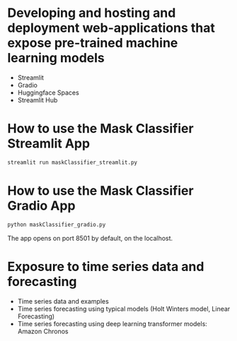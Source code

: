 # Developing and hosting and deployment web-applications that expose pre-trained machine learning models 
- Streamlit 
- Gradio
- Huggingface Spaces
- Streamlit Hub


# How to use the Mask Classifier Streamlit App

```python
streamlit run maskClassifier_streamlit.py
```

# How to use the Mask Classifier Gradio App

```python
python maskClassifier_gradio.py
```

The app opens on port 8501 by default, on the localhost. 


# Exposure to time series data and forecasting
- Time series data and examples 
- Time series forecasting using typical models (Holt Winters model, Linear Forecasting)
- Time series forecasting using deep learning transformer models: Amazon Chronos 

